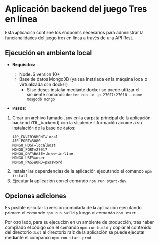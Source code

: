 # Aplicación backend del juego Tres en línea

Esta aplicación contiene los endpoints necesarios para administrar la funcionalidades del juego tres en línea a través de una API Rest.

## Ejecución en ambiente local
- **Requisitos:**
    - NodeJS versión 10+
    - Base de datos MongoDB (ya sea instalada en la máquina local o virtualizada con docker)
        - Si se desea instalar mediante docker se puede utilizar el siquiente comando `docker run -d -p 27017:27018 --name mongodb mongo`
    
- **Pasos**:
1. Crear un archivo llamado `.env` en la carpeta principal de la aplicación backend (TIL_backend) con la siguiente información acorde a su instalación de la base de datos:
    ```
    APP_ENVIRONMENT=local
    APP_PORT=8080
    MONGO_HOST=localhost
    MONGO_PORT=27017
    MONGO_DATABASE=three-in-line
    MONGO_USER=user
    MONGO_PASSWORD=password
    ```
2. Instalar las dependencias de la aplicación ejecutando el comando `npm install`
3. Ejecutar la aplicación con el comando `npm run start-dev`

## Opciones adiciones
Es posible ejecutar la versión compilada de la aplicación ejecutando primero el comando `npm run build` y luego el comando `npm start`.

Por otro lado, para su ejecución en un ambiente de producción, tras haber compilado el código con el comando `npm run build` y copiar el contenido del 
directorio `dist` al directorio raíz de la aplicación se puede ejecutar mediante el compando `npm run start-prod` 
